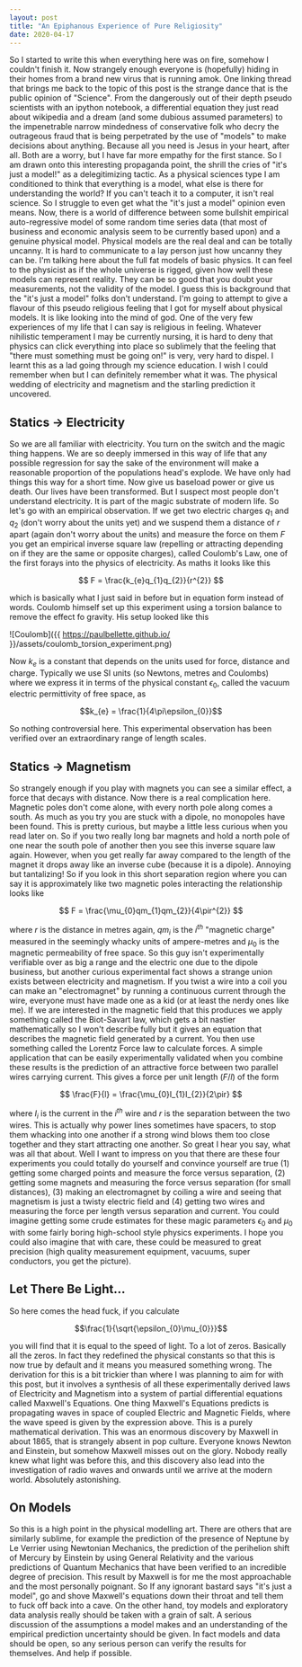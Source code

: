 ```yaml
---
layout: post
title: "An Epiphanous Experience of Pure Religiosity"
date: 2020-04-17
---
```


So I started to write this when everything here was on fire, somehow I couldn't finish it. Now strangely enough everyone is (hopefully) hiding in their homes from a brand new virus that is running amok. One linking thread that brings me back to the topic of this post is the strange dance that is the public opinion of "Science". From the dangerously out of their depth pseudo scientists with an ipython notebook, a differential equation they just read about wikipedia and a dream (and some dubious assumed parameters) to the impenetrable narrow mindedness of conservative folk who decry the outrageous fraud that is being perpetrated by the use of "models" to make decisions about anything. Because all you need is Jesus in your heart, after all. Both are a worry, but I have far more empathy for the first stance.
So I am drawn onto this interesting propaganda point, the shrill the cries of "it's just a model!" as a delegitimizing tactic. As a physical sciences type I am conditioned to think that everything is a model, what else is there for understanding the world? If you can't teach it to a computer, it isn't real science. So I struggle to even get what the "it's just a model" opinion even means. Now, there is a world of difference between some bullshit empirical auto-regressive model of some random time series data (that most of business and economic analysis seem to be currently based upon) and a genuine physical model. Physical models are the real deal and can be totally uncanny. It is hard to communicate to a lay person just how uncanny they can be. I'm talking here about the full fat models of basic physics. It can feel to the physicist as if the whole universe is rigged, given how well these models can represent reality. They can be so good that you doubt your measurements, not the validity of the model. I guess this is background that the "it's just a model" folks don't understand. I'm going to attempt to give a flavour of this pseudo religious feeling that I got for myself about physical models. It is like looking into the mind of god. One of the very few experiences of my life that I can say is religious in feeling. Whatever nihilistic temperament I may be currently nursing, it is hard to deny that physics can click everything into place so sublimely that the feeling that "there must something must be going on!" is very, very hard to dispel. I learnt this as a lad going through my science education. I wish I could remember when but I can definitely remember what it was. The physical wedding of electricity and magnetism and the starling prediction it uncovered. 

## Statics -> Electricity

So we are all familiar with electricity. You turn on the switch and the magic thing happens. We are so deeply immersed in this way of life that any possible regression for say the sake of the environment will make a reasonable proportion of the populations head's explode. We have only had things this way for a short time. Now give us baseload power or give us death. Our lives have been transformed. But I suspect most people don't understand electricity. It is part of the magic substrate of modern life. So let's go with an empirical observation. If we get two electric charges $q_{1}$ and $q_{2}$ (don't worry about the units yet) and we suspend them a distance of $r$ apart (again don't worry about the units) and measure the force on them $F$ you get an empirical inverse square law (repelling or attracting depending on if they are the same or opposite charges), called Coulomb's Law, one of the first forays into the physics of electricity. As maths it looks like this

$$ F = \frac{k_{e}q_{1}q_{2}}{r^{2}} $$

which is basically what I just said in before but in equation form instead of words. Coulomb himself set up this experiment using a torsion balance to remove the effect fo gravity. His setup looked like this

![Coulomb]({{ https://paulbellette.github.io/ }}/assets/coulomb_torsion_experiment.png)

Now $k_{e}$ is a constant that depends on the units used for force, distance and charge. Typically we use SI units (so Newtons, metres and Coulombs) where we express it in terms of the physical constant $\epsilon_{0}$, called the vacuum electric permittivity of free space, as

$$k_{e} = \frac{1}{4\pi\epsilon_{0}}$$

So nothing controversial here. This experimental observation has been verified over an extraordinary range of length scales.

## Statics -> Magnetism

So strangely enough if you play with magnets you can see a similar effect, a force that decays with distance. Now there is a real complication here. Magnetic poles don't come alone, with every north pole along comes a south. As much as you try you are stuck with a dipole, no monopoles have been found. This is pretty curious, but maybe a little less curious when you read later on. So if you two really long bar magnets and hold a north pole of one near the south pole of another then you see this inverse square law again. However, when you get really far away compared to the length of the magnet it drops away like an inverse cube (because it is a dipole). Annoying but tantalizing! So if you look in this short separation region where you can say it is approximately like two magnetic poles interacting the relationship looks like

$$ F = \frac{\mu_{0}qm_{1}qm_{2}}{4\pir^{2}} $$

where $r$ is the distance in metres again, $qm_{i}$ is the $i^{th}$ "magnetic charge" measured in the seemingly whacky units of ampere-metres and $\mu_{0}$ is the magnetic permeability of free space. 
So this guy isn't experimentally verifiable over as big a range and the electric one due to the dipole business, but another curious experimental fact shows a strange union exists between electricity and magnetism. If you twist a wire into a coil you can make an "electromagnet" by running a continuous current through the wire, everyone must have made one as a kid (or at least the nerdy ones like me). If we are interested in the magnetic field that this produces we apply something called the Biot-Savart law, which gets a bit nastier mathematically so I won't describe fully but it gives an equation that describes the magnetic field generated by a current. You then use something called the Lorentz Force law to calculate forces. A simple application that can be easily experimentally validated when you combine these results is the prediction of an attractive force between two parallel wires carrying current. This gives a force per unit length ($F/l$) of the form

$$ \frac{F}{l} = \frac{\mu_{0}I_{1}I_{2}}{2\pir} $$

where $I_{i}$ is the current in the $i^{th}$ wire and $r$ is the separation between the two wires. This is actually why power lines sometimes have spacers, to stop them whacking into one another if a strong wind blows them too close together and they start attracting one another.
So great I hear you say, what was all that about. Well I want to impress on you that there are these four experiments you could totally do yourself and convince yourself are true (1) getting some charged points and measure the force versus separation, (2) getting some magnets and measuring the force versus separation (for small distances), (3) making an electromagnet by coiling a wire and seeing that magnetism is just a twisty electric field and (4) getting two wires and measuring the force per length versus separation and current. You could imagine getting some crude estimates for these magic parameters $\epsilon_{0}$ and $\mu_{0}$ with some fairly boring high-school style physics experiments. I hope you could also imagine that with care, these could be measured to great precision (high quality measurement equipment, vacuums, super conductors, you get the picture). 

## Let There Be Light...

So here comes the head fuck, if you calculate

$$\frac{1}{\sqrt{\epsilon_{0}\mu_{0}}}$$

you will find that it is equal to the speed of light. To a lot of zeros. Basically all the zeros. In fact they redefined the physical constants so that this is now true by default and it means you measured something wrong. The derivation for this is a bit trickier than where I was planning to aim for with this post, but it involves a synthesis of all these experimentally derived laws of Electricity and Magnetism into a system of partial differential equations called Maxwell's Equations. One thing Maxwell's Equations predicts is propagating waves in space of coupled Electric and Magnetic Fields, where the wave speed is given by the expression above. This is a purely mathematical derivation. This was an enormous discovery by Maxwell in about 1865, that is strangely absent in pop culture. Everyone knows Newton and Einstein, but somehow Maxwell misses out on the glory. Nobody really knew what light was before this, and this discovery also lead into the investigation of radio waves and onwards until we arrive at the modern world. Absolutely astonishing.

## On Models

So this is a high point in the physical modelling art. There are others that are similarly sublime, for example the prediction of the presence of Neptune by Le Verrier using Newtonian Mechanics, the prediction of the perihelion shift of Mercury by Einstein by using General Relativity and the various predictions of Quantum Mechanics that have been verified to an incredible degree of precision. This result by Maxwell is for me the most approachable and the most personally poignant. So If any ignorant bastard says "it's just a model", go and shove Maxwell's equations down their throat and tell them to fuck off back into a cave. On the other hand, toy models and exploratory data analysis really should be taken with a grain of salt. A serious discussion of the assumptions a model makes and an understanding of the empirical prediction uncertainty should be given. In fact models and data should be open, so any serious person can verify the results for themselves. And help if possible.